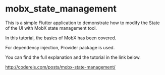 # mobx_state_management

This is a simple Flutter application to demonstrate how to modify the State of the UI with MobX state management tool. 

In this tutorial, the basics of MobX has been covered. 

For dependency injection, Provider package is used.

You can find the full explanation and the tutorial in the link below.

http://codereis.com/posts/mobx-state-management/
